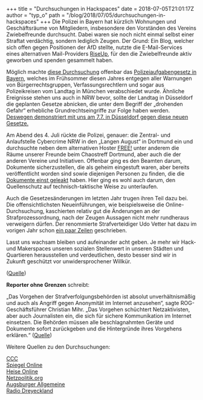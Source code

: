 +++
title = "Durchsuchungen in Hackspaces"
date = 2018-07-05T21:01:17Z
author = "typ_o"
path = "/blog/2018/07/05/durchsuchungen-in-hackspaces"
+++
Die Polizei in Bayern hat kürzlich Wohnungen und Geschäftsräume von
Mitgliedern, insbesondere den Vorständen des Vereins Zwiebelfreunde
durchsucht. Dabei waren sie noch nicht einmal selbst einer Straftat
verdächtig, sondern lediglich Zeugen. Der Grund: Ein Blog, welcher sich
offen gegen Positionen der AfD stellte, nutzte die E-Mail-Services eines
alternativen Mail-Providers [RiseUp](https://riseup.net/), für den die
Zwiebelfreunde aktiv geworben und spenden gesammelt haben.

Möglich machte [diese
Durchsuchung](https://netzpolitik.org/2018/zwiebelfreunde-durchsuchungen-wenn-zeugen-wie-straftaeter-behandelt-werden/)
offenbar das [Polizeiaufgabengesetz in
Bayern](https://www.br.de/nachrichten/das-neue-polizeiaufgabengesetz-kurz-erklaert-100.html),
welches im Frühsommer diesen Jahres entgegen aller Warnungen von
Bürgerrechtsgruppen, Verfassungsrechtlern und sogar aus Polizeikreisen
vom Landtag in München verabschiedet wurde. Ähnliche Ereignisse stehen
uns auch in NRW bevor, sollte der Landtag in Düsseldorf die geplanten
Gesetze abnicken, die unter dem Begriff der „drohenden Gefahr“
erhebliche Grundrechtseingriffe zur Folge haben werden. [Deswegen
demonstriert mit uns am 7.7. in Düsseldorf gegen diese neuen
Gesetze.](https://www.no-polizeigesetz-nrw.de/demo-7-7/)

Am Abend des 4. Juli rückte die Polizei, genauer: die Zentral- und
Anlaufstelle Cybercrime NRW in den „Langen August“ in Dortmund ein und
durchsuchte neben dem alternativen Hoster [FREE\!](https://www.free.de/)
unter anderem die Räume unserer Freunde beim Chaostreff Dortmund, aber
auch die der anderen Vereine und Initiativen. Offenbar ging es den
Beamten darum, Dokumente sicherzustellen, die als geheim eingestuft
waren, aber bereits veröffentlicht worden sind sowie diejenigen Personen
zu finden, die die [Dokumente einst
geleakt](https://www1.wdr.de/nachrichten/ruhrgebiet/cybercrime-razzia-dortmund-nordstadt-100.html)
haben. Hier ging es wohl auch darum, den Quellenschutz auf
technisch-taktische Weise zu unterlaufen.

Auch die Gesetzesänderungen im letzten Jahr trugen ihren Teil dazu bei.
Die offensichtlichsten Neueinführungen, wie beispielsweise die
Online-Durchsuchung, kaschierten relativ gut die Änderungen an der
Strafprozessordnung, nach der Zeugen Aussagen nicht mehr rundheraus
verweigern dürfen. Der renommierte Strafverteidiger Udo Vetter hat dazu
im vorigen Jahr schon [ein paar
Zeilen](https://www.lawblog.de/index.php/archives/2017/06/23/schoene-neue-zeugenwelt/)
geschrieben.

Lasst uns wachsam bleiben und aufeinander acht geben. Je mehr wir Hack-
und Makerspaces unseren sozialen Stellenwert in unseren Städten und
Quartieren herausstellen und verdeutlichen, desto besser sind wir in
Zukunft geschützt vor unwidersprochener Willkür.

([Quelle](https://www.devtal.de/blog/2018/07/05/pag-firstfallout/))

**Reporter ohne Grenzen** schreibt:

„Das Vorgehen der Strafverfolgungsbehörden ist absolut unverhältnismäßig
und auch als Angriff gegen Anonymität im Internet anzusehen“, sagte
ROG-Geschäftsführer Christian Mihr. „Das Vorgehen schüchtert
Netzaktivisten, aber auch Journalisten ein, die sich für sichere
Kommunikation im Internet einsetzen. Die Behörden müssen alle
beschlagnahmten Geräte und Dokumente sofort zurückgeben und die
Hintergründe ihres Vorgehens erklären.“
([Quelle](https://www.reporter-ohne-grenzen.de/deutschland/alle-meldungen/meldung/solidaritaet-mit-netzaktivisten/))

Weitere Quellen zu den Durchsuchungen:

[CCC](https://www.ccc.de/de/updates/2018/hausdurchsuchungen-bei-vereinsvorstanden-der-zwiebelfreunde-und-im-openlab-augsburg)  
[Spiegel
Online](https://www.spiegel.de/netzwelt/web/hausdurchsuchungen-bei-netzaktivisten-chaos-computer-club-kritisiert-polizeivorgehen-a-1216463.html)  
[Heise
Online](https://www.heise.de/newsticker/meldung/Massive-CCC-Kritik-an-Polizei-Hausdurchsuchung-bei-Datenschutz-Aktivisten-4098764.html)  
[Netzpolitik.org](https://netzpolitik.org/2018/zwiebelfreunde-durchsuchungen-wenn-zeugen-wie-straftaeter-behandelt-werden/)  
[Augsburger
Allgemeine](https://www.augsburger-allgemeine.de/augsburg/Als-der-Staatsschutz-ins-Augsburger-Open-Lab-kam-id51549741.html?utm_campaign=Echobox&utm_medium=augsburg&utm_source=Twitter#Echobox=1530695341)  
[Radio
Dreyeckland](https://rdl.de/beitrag/beschlagnahme-bei-riseup-tor-und-tails-support-netzwerk-und-ccc-nahen-openlab-augsburg)
